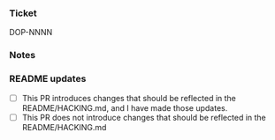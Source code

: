 ### Ticket

DOP-NNNN

### Notes


### README updates

- [ ] This PR introduces changes that should be reflected in the README/HACKING.md, and I have made those updates.
- [ ] This PR does not introduce changes that should be reflected in the README/HACKING.md
